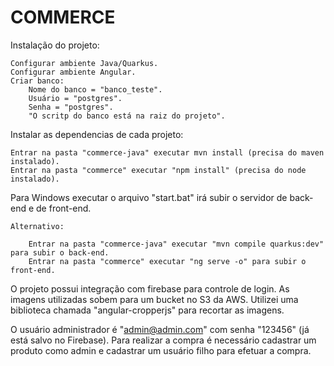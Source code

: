 # COMMERCE

Instalação do projeto:

	Configurar ambiente Java/Quarkus.
	Configurar ambiente Angular.
	Criar banco:
		Nome do banco = "banco_teste".
		Usuário = "postgres".
		Senha = "postgres".
		"O scritp do banco está na raiz do projeto".

Instalar as dependencias de cada projeto:

	Entrar na pasta "commerce-java" executar mvn install (precisa do maven instalado).
	Entrar na pasta "commerce" executar "npm install" (precisa do node instalado).
	
Para Windows executar o arquivo "start.bat" irá subir o servidor de back-end e de front-end.

	Alternativo:
	
		Entrar na pasta "commerce-java" executar "mvn compile quarkus:dev" para subir o back-end.	
		Entrar na pasta "commerce" executar "ng serve -o" para subir o front-end.
	

O projeto possui integração com firebase para controle de login.
As imagens utilizadas sobem para um bucket no S3 da AWS.
Utilizei uma biblioteca chamada "angular-cropperjs" para recortar as imagens.


O usuário administrador é "admin@admin.com" com senha "123456" (já está salvo no Firebase).
Para realizar a compra é necessário cadastrar um produto como admin e cadastrar um usuário filho para efetuar a compra.
